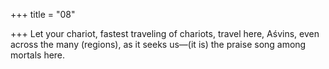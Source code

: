 +++
title = "08"

+++
Let your chariot, fastest traveling of chariots, travel here, Aśvins, even across the many (regions), as it seeks us—(it is) the praise song  among mortals here.